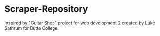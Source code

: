 # Scraper-Repository

Inspired by "Guitar Shop" project for web development 2 created by Luke Sathrum for Butte College. 